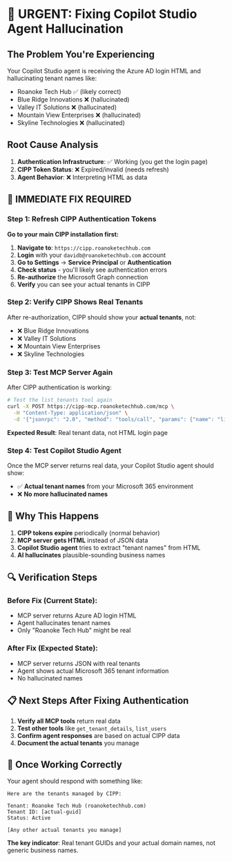 # 🚨 URGENT: Fixing Copilot Studio Agent Hallucination

## The Problem You're Experiencing

Your Copilot Studio agent is receiving the Azure AD login HTML and hallucinating tenant names like:
- Roanoke Tech Hub ✅ (likely correct)
- Blue Ridge Innovations ❌ (hallucinated)
- Valley IT Solutions ❌ (hallucinated) 
- Mountain View Enterprises ❌ (hallucinated)
- Skyline Technologies ❌ (hallucinated)

## Root Cause Analysis

1. **Authentication Infrastructure**: ✅ Working (you get the login page)
2. **CIPP Token Status**: ❌ Expired/invalid (needs refresh)
3. **Agent Behavior**: ❌ Interpreting HTML as data

## 🔧 IMMEDIATE FIX REQUIRED

### Step 1: Refresh CIPP Authentication Tokens

**Go to your main CIPP installation first:**

1. **Navigate to**: `https://cipp.roanoketechhub.com`
2. **Login** with your `davidb@roanoketechhub.com` account
3. **Go to Settings** → **Service Principal** or **Authentication**
4. **Check status** - you'll likely see authentication errors
5. **Re-authorize** the Microsoft Graph connection
6. **Verify** you can see your actual tenants in CIPP

### Step 2: Verify CIPP Shows Real Tenants

After re-authorization, CIPP should show your **actual tenants**, not:
- ❌ Blue Ridge Innovations
- ❌ Valley IT Solutions  
- ❌ Mountain View Enterprises
- ❌ Skyline Technologies

### Step 3: Test MCP Server Again

After CIPP authentication is working:

```bash
# Test the list_tenants tool again
curl -X POST https://cipp-mcp.roanoketechhub.com/mcp \
  -H "Content-Type: application/json" \
  -d '{"jsonrpc": "2.0", "method": "tools/call", "params": {"name": "list_tenants"}, "id": 1}'
```

**Expected Result**: Real tenant data, not HTML login page

### Step 4: Test Copilot Studio Agent

Once the MCP server returns real data, your Copilot Studio agent should show:
- ✅ **Actual tenant names** from your Microsoft 365 environment
- ❌ **No more hallucinated names**

## 🎯 Why This Happens

1. **CIPP tokens expire** periodically (normal behavior)
2. **MCP server gets HTML** instead of JSON data
3. **Copilot Studio agent** tries to extract "tenant names" from HTML
4. **AI hallucinates** plausible-sounding business names

## 🔍 Verification Steps

### Before Fix (Current State):
- MCP server returns Azure AD login HTML
- Agent hallucinates tenant names
- Only "Roanoke Tech Hub" might be real

### After Fix (Expected State):
- MCP server returns JSON with real tenants
- Agent shows actual Microsoft 365 tenant information
- No hallucinated names

## 📋 Next Steps After Fixing Authentication

1. **Verify all MCP tools** return real data
2. **Test other tools** like `get_tenant_details`, `list_users`
3. **Confirm agent responses** are based on actual CIPP data
4. **Document the actual tenants** you manage

## 🚀 Once Working Correctly

Your agent should respond with something like:
```
Here are the tenants managed by CIPP:

Tenant: Roanoke Tech Hub (roanoketechhub.com)
Tenant ID: [actual-guid]
Status: Active

[Any other actual tenants you manage]
```

**The key indicator**: Real tenant GUIDs and your actual domain names, not generic business names.
